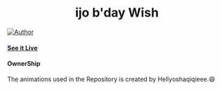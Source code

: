 <h1 align="center">
    ijo b'day Wish
</h1>

[![Author](https://img.shields.io/badge/author-hellyosHaqiqie17-green)](https://github.com/hellyoshaqiqie17)


#### [See it Live](https://hellyoshaqiqie17.github.io/)

#### OwnerShip
 The animations used in the Repository is created by Hellyoshaqiqieee.:smile:
